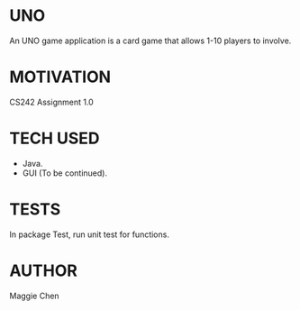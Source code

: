 # UNO
An UNO game application is a card game that allows 1-10 players to involve.

# MOTIVATION
CS242 Assignment 1.0

# TECH USED
- Java.
- GUI (To be continued).

# TESTS
In package Test, run unit test for functions.

# AUTHOR
Maggie Chen
